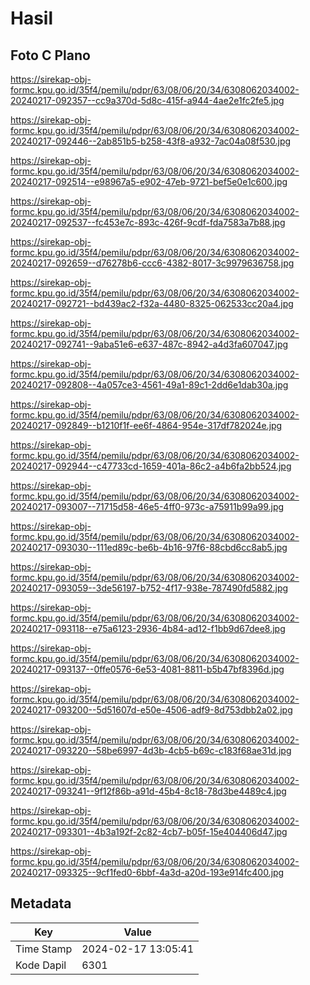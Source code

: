 # Hasil

## Foto C Plano

https://sirekap-obj-formc.kpu.go.id/35f4/pemilu/pdpr/63/08/06/20/34/6308062034002-20240217-092357--cc9a370d-5d8c-415f-a944-4ae2e1fc2fe5.jpg

https://sirekap-obj-formc.kpu.go.id/35f4/pemilu/pdpr/63/08/06/20/34/6308062034002-20240217-092446--2ab851b5-b258-43f8-a932-7ac04a08f530.jpg

https://sirekap-obj-formc.kpu.go.id/35f4/pemilu/pdpr/63/08/06/20/34/6308062034002-20240217-092514--e98967a5-e902-47eb-9721-bef5e0e1c600.jpg

https://sirekap-obj-formc.kpu.go.id/35f4/pemilu/pdpr/63/08/06/20/34/6308062034002-20240217-092537--fc453e7c-893c-426f-9cdf-fda7583a7b88.jpg

https://sirekap-obj-formc.kpu.go.id/35f4/pemilu/pdpr/63/08/06/20/34/6308062034002-20240217-092659--d76278b6-ccc6-4382-8017-3c9979636758.jpg

https://sirekap-obj-formc.kpu.go.id/35f4/pemilu/pdpr/63/08/06/20/34/6308062034002-20240217-092721--bd439ac2-f32a-4480-8325-062533cc20a4.jpg

https://sirekap-obj-formc.kpu.go.id/35f4/pemilu/pdpr/63/08/06/20/34/6308062034002-20240217-092741--9aba51e6-e637-487c-8942-a4d3fa607047.jpg

https://sirekap-obj-formc.kpu.go.id/35f4/pemilu/pdpr/63/08/06/20/34/6308062034002-20240217-092808--4a057ce3-4561-49a1-89c1-2dd6e1dab30a.jpg

https://sirekap-obj-formc.kpu.go.id/35f4/pemilu/pdpr/63/08/06/20/34/6308062034002-20240217-092849--b1210f1f-ee6f-4864-954e-317df782024e.jpg

https://sirekap-obj-formc.kpu.go.id/35f4/pemilu/pdpr/63/08/06/20/34/6308062034002-20240217-092944--c47733cd-1659-401a-86c2-a4b6fa2bb524.jpg

https://sirekap-obj-formc.kpu.go.id/35f4/pemilu/pdpr/63/08/06/20/34/6308062034002-20240217-093007--71715d58-46e5-4ff0-973c-a75911b99a99.jpg

https://sirekap-obj-formc.kpu.go.id/35f4/pemilu/pdpr/63/08/06/20/34/6308062034002-20240217-093030--111ed89c-be6b-4b16-97f6-88cbd6cc8ab5.jpg

https://sirekap-obj-formc.kpu.go.id/35f4/pemilu/pdpr/63/08/06/20/34/6308062034002-20240217-093059--3de56197-b752-4f17-938e-787490fd5882.jpg

https://sirekap-obj-formc.kpu.go.id/35f4/pemilu/pdpr/63/08/06/20/34/6308062034002-20240217-093118--e75a6123-2936-4b84-ad12-f1bb9d67dee8.jpg

https://sirekap-obj-formc.kpu.go.id/35f4/pemilu/pdpr/63/08/06/20/34/6308062034002-20240217-093137--0ffe0576-6e53-4081-8811-b5b47bf8396d.jpg

https://sirekap-obj-formc.kpu.go.id/35f4/pemilu/pdpr/63/08/06/20/34/6308062034002-20240217-093200--5d51607d-e50e-4506-adf9-8d753dbb2a02.jpg

https://sirekap-obj-formc.kpu.go.id/35f4/pemilu/pdpr/63/08/06/20/34/6308062034002-20240217-093220--58be6997-4d3b-4cb5-b69c-c183f68ae31d.jpg

https://sirekap-obj-formc.kpu.go.id/35f4/pemilu/pdpr/63/08/06/20/34/6308062034002-20240217-093241--9f12f86b-a91d-45b4-8c18-78d3be4489c4.jpg

https://sirekap-obj-formc.kpu.go.id/35f4/pemilu/pdpr/63/08/06/20/34/6308062034002-20240217-093301--4b3a192f-2c82-4cb7-b05f-15e404406d47.jpg

https://sirekap-obj-formc.kpu.go.id/35f4/pemilu/pdpr/63/08/06/20/34/6308062034002-20240217-093325--9cf1fed0-6bbf-4a3d-a20d-193e914fc400.jpg


## Metadata

| Key        | Value               |
| ---------- | ------------------- |
| Time Stamp | 2024-02-17 13:05:41 |
| Kode Dapil | 6301                |



